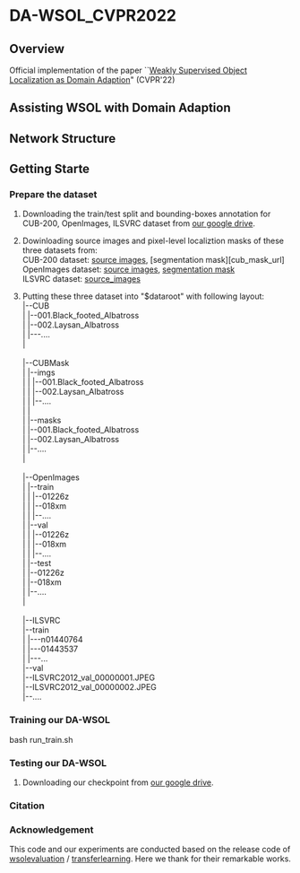 # DA-WSOL_CVPR2022

## Overview
Official implementation of the paper  ``[Weakly Supervised Object Localization as Domain Adaption][paper_url]" (CVPR'22) 

## Assisting WSOL with Domain Adaption

## Network Structure

## Getting Starte

### Prepare the dataset

1. Downloading the train/test split and bounding-boxes annotation for CUB-200, OpenImages, ILSVRC dataset from [our google drive][meta_url]. 

2. Dowinloading source images and pixel-level localiztion masks of these three datasets from: 
     <br/>CUB-200 dataset: [source images][cub_image_url],  [segmentation mask][cub_mask_url]
     <br/>OpenImages dataset: [source images][open_image_url], [segmentation mask][open_mask_url]
     <br/>ILSVRC dataset: [source_images][ilsvrc_url]

3. Putting these three dataset into "$dataroot" with following layout:
     <br/>|--CUB 
     <br/>|    |--001.Black_footed_Albatross
     <br/>|    |--002.Laysan_Albatross
     <br/>|    |---....
     <br/>|    
     <br/>|--CUBMask
     <br/>|    |--imgs
     <br/>|    |  |--001.Black_footed_Albatross
     <br/>|    |  |--002.Laysan_Albatross
     <br/>|    |  |--....
     <br/>|    |
     <br/>|    |--masks
     <br/>|       |--001.Black_footed_Albatross
     <br/>|       |--002.Laysan_Albatross
     <br/>|       |--....
     <br/>|  
     <br/>|--OpenImages
     <br/>|   |--train
     <br/>|   |   |--01226z
     <br/>|   |   |--018xm
     <br/>|   |   |--....
     <br/>|   |--val
     <br/>|   |   |--01226z
     <br/>|   |   |--018xm
     <br/>|   |   |--....
     <br/>|   |--test
     <br/>|       |--01226z
     <br/>|       |--018xm
     <br/>|       |--....
     <br/>|   
     <br/>|--ILSVRC
     <br/>    |--train
     <br/>    |   |---n01440764
     <br/>    |   |---01443537
     <br/>    |   |---...
     <br/>    |--val
     <br/>        |--ILSVRC2012_val_00000001.JPEG
     <br/>        |--ILSVRC2012_val_00000002.JPEG
     <br/>        |--....

### Training our DA-WSOL

bash run_train.sh

### Testing our DA-WSOL

1. Downloading our checkpoint from [our google drive][checkpoint_url]. 


### Citation


### Acknowledgement
This code and our experiments are conducted based on the release code of [wsolevaluation][EVAL_url] / [transferlearning][tl_url]. Here we thank for their remarkable works.

[EVAL_url]: https://github.com/clovaai/wsolevaluation
[tl_url]: https://github.com/jindongwang/transferlearning


[paper_url]: https://arxiv.org/abs/2203.01714
[checkpoint_url]: https://drive.google.com/drive/folders/1NLrTq8kllz46ESfBSWJFZ638PKPDXLQ1?usp=sharing
[meta_url]: https://drive.google.com/drive/folders/1xQAjoLyD96vRd6OSF72TAGDdGOLVJ0yE?usp=sharing
[cub_image_url]: https://drive.google.com/file/d/1U6cwKHS65wayT9FFvoLIA8cn1k0Ot2M1/view?usp=drive_open
[open_image_url]: https://drive.google.com/file/d/1oOb4WQ-lb8SYppHEg3lWnpHk1X8WVO4e/view
[open_mask_url]: https://drive.google.com/file/d/1eu1YvcZlsEalhXTS_5Ni5tkImCliIPie/view
[ilsvrc_url]: https://image-net.org

